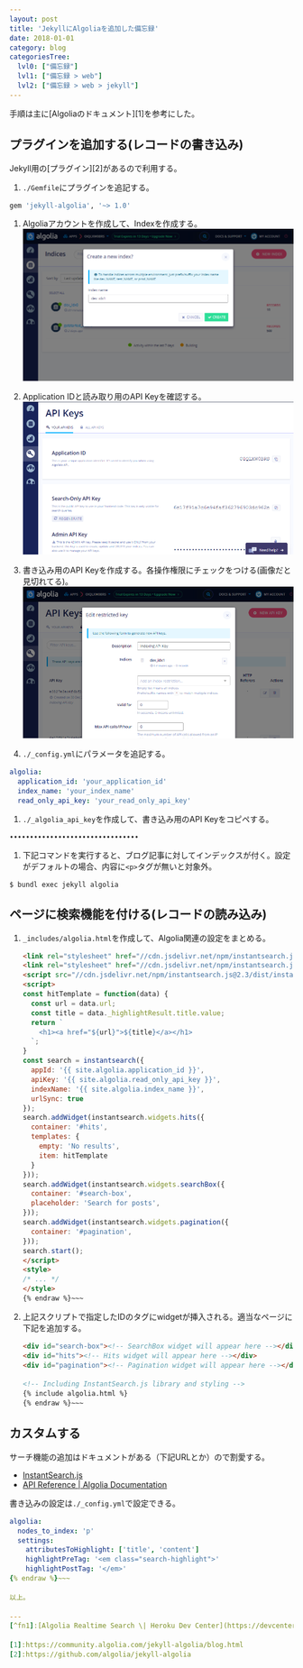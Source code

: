 ```yaml
---
layout: post
title: 'JekyllにAlgoliaを追加した備忘録'
date: 2018-01-01
category: blog
categoriesTree:
  lvl0: ["備忘録"]
  lvl1: ["備忘録 > web"]
  lvl2: ["備忘録 > web > jekyll"]
---
```


手順は主に[Algoliaのドキュメント][1]を参考にした。

## プラグインを追加する(レコードの書き込み)

Jekyll用の[プラグイン][2]があるので利用する。

1. `./Gemfile`にプラグインを追記する。
~~~ sh
gem 'jekyll-algolia', '~> 1.0'
~~~ 

1. Algoliaアカウントを作成して、Indexを作成する。
![algolia-indices-view](/assets/img/algolia-indices-view.png)

1. Application IDと読み取り用のAPI Keyを確認する。
![algolia-api-keys-view](/assets/img/algolia-api-keys-view.png)

1. 書き込み用のAPI Keyを作成する。各操作権限にチェックをつける(画像だと見切れてる)。
![algolia-new-key-view.png](/assets/img/algolia-new-key-view.png)

1. `./_config.yml`にパラメータを追記する。
~~~ yml
algolia:
  application_id: 'your_application_id'
  index_name: 'your_index_name'
  read_only_api_key: 'your_read_only_api_key'
~~~ 

1. `./_algolia_api_key`を作成して、書き込み用のAPI Keyをコピペする。
~~~ 
••••••••••••••••••••••••••••••••
~~~ 

1. 下記コマンドを実行すると、ブログ記事に対してインデックスが付く。設定がデフォルトの場合、内容に`<p>`タグが無いと対象外。
~~~ 
$ bundl exec jekyll algolia
~~~ 

## ページに検索機能を付ける(レコードの読み込み)

1. `_includes/algolia.html`を作成して、Algolia関連の設定をまとめる。
    ~~~ html {% raw %}
    <link rel="stylesheet" href="//cdn.jsdelivr.net/npm/instantsearch.js@2.3/dist/instantsearch.min.css">
    <link rel="stylesheet" href="//cdn.jsdelivr.net/npm/instantsearch.js@2.3/dist/instantsearch-theme-algolia.min.css">
    <script src="//cdn.jsdelivr.net/npm/instantsearch.js@2.3/dist/instantsearch.min.js"></script>
    <script>
    const hitTemplate = function(data) {
      const url = data.url;
      const title = data._highlightResult.title.value;
      return `
        <h1><a href="${url}">${title}</a></h1>
      `;
    }
    const search = instantsearch({
      appId: '{{ site.algolia.application_id }}',
      apiKey: '{{ site.algolia.read_only_api_key }}',
      indexName: '{{ site.algolia.index_name }}',
      urlSync: true
    });
    search.addWidget(instantsearch.widgets.hits({
      container: '#hits',
      templates: {
        empty: 'No results',
        item: hitTemplate
      }
    }));
    search.addWidget(instantsearch.widgets.searchBox({
      container: '#search-box',
      placeholder: 'Search for posts',
    }));
    search.addWidget(instantsearch.widgets.pagination({
      container: '#pagination',
    }));
    search.start();
    </script>
    <style>
    /* ... */
    </style>
    {% endraw %}~~~ 

1. 上記スクリプトで指定したIDのタグにwidgetが挿入される。適当なページに下記を追加する。
    ~~~ html {% raw %}
    <div id="search-box"><!-- SearchBox widget will appear here --></div>
    <div id="hits"><!-- Hits widget will appear here --></div>
    <div id="pagination"><!-- Pagination widget will appear here --></div>

    <!-- Including InstantSearch.js library and styling -->
    {% include algolia.html %}
    {% endraw %}~~~

## カスタムする

サーチ機能の追加はドキュメントがある（下記URLとか）ので割愛する。

* [InstantSearch.js](https://community.algolia.com/instantsearch.js/)
* [API Reference \| Algolia Documentation](https://www.algolia.com/doc/api-reference/)

書き込みの設定は`./_config.yml`で設定できる。

~~~ yml {% raw %}
algolia:
  nodes_to_index: 'p'
  settings:
    attributesToHighlight: ['title', 'content']
    highlightPreTag: '<em class="search-highlight">'
    highlightPostTag: '</em>'
{% endraw %}~~~ 

以上。

---
[^fn1]:[Algolia Realtime Search \| Heroku Dev Center](https://devcenter.heroku.com/articles/algoliasearch)

[1]:https://community.algolia.com/jekyll-algolia/blog.html
[2]:https://github.com/algolia/jekyll-algolia